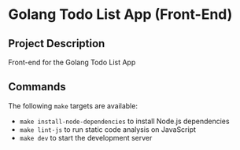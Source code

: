 # Golang Todo List App (Front-End)

## Project Description

Front-end for the Golang Todo List App

## Commands

The following `make` targets are available:

- `make install-node-dependencies` to install Node.js dependencies
- `make lint-js` to run static code analysis on JavaScript
- `make dev` to start the development server